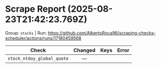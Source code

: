 # Scrape Report (2025-08-23T21:42:23.769Z)

Group: `stocks`  |  Run: https://github.com/AlbertoRoca96/scraping-checks-scheduler/actions/runs/17180459568

| Check | Changed | Keys | Error |
|---|:---:|:--|:--|
| `stock_ntdoy_global_quote` | — |  |  |
